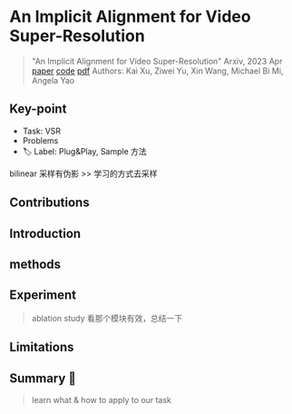 # An Implicit Alignment for Video Super-Resolution

> "An Implicit Alignment for Video Super-Resolution" Arxiv, 2023 Apr
> [paper](http://arxiv.org/abs/2305.00163v1) [code]() 
> [pdf](./2023_04_Arxiv_An-Implicit-Alignment-for-Video-Super-Resolution.pdf)
> Authors: Kai Xu, Ziwei Yu, Xin Wang, Michael Bi Mi, Angela Yao

## Key-point

- Task: VSR
- Problems
- :label: Label: Plug&Play, Sample 方法

bilinear 采样有伪影 >> 学习的方式去采样



## Contributions

## Introduction

## methods

## Experiment

> ablation study 看那个模块有效，总结一下

## Limitations

## Summary :star2:

> learn what & how to apply to our task

